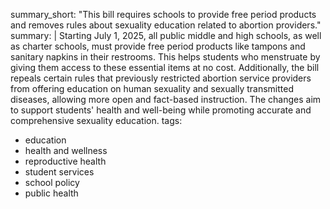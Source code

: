 summary_short: "This bill requires schools to provide free period products and removes rules about sexuality education related to abortion providers."
summary: |
  Starting July 1, 2025, all public middle and high schools, as well as charter schools, must provide free period products like tampons and sanitary napkins in their restrooms. This helps students who menstruate by giving them access to these essential items at no cost. Additionally, the bill repeals certain rules that previously restricted abortion service providers from offering education on human sexuality and sexually transmitted diseases, allowing more open and fact-based instruction. The changes aim to support students' health and well-being while promoting accurate and comprehensive sexuality education.
tags:
  - education
  - health and wellness
  - reproductive health
  - student services
  - school policy
  - public health
